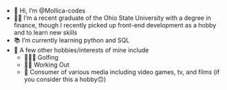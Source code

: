 - 👋 Hi, I’m @Mollica-codes
- 👨‍💻 I’m a recent graduate of the Ohio State University with a degree in finance, though I recently picked up front-end development as a hobby and to learn new skills
- 📚 I’m currently learning python and SQL
- 👀 A few other hobbies/interests of mine include 
  -  🏌🏼‍♂️ Golfing
  -  🏃‍♂️ Working Out
  -  📲 Consumer of various media including video games, tv, and films (if you consider this a hobby🙃)



<!---
Mollica-codes/Mollica-codes is a ✨ special ✨ repository because its `README.md` (this file) appears on your GitHub profile.
You can click the Preview link to take a look at your changes.
--->
